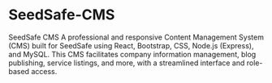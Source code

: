 # SeedSafe-CMS
SeedSafe CMS A professional and responsive Content Management System (CMS) built for SeedSafe using React, Bootstrap, CSS, Node.js (Express), and MySQL. This CMS facilitates company information management, blog publishing, service listings, and more, with a streamlined interface and role-based access.
